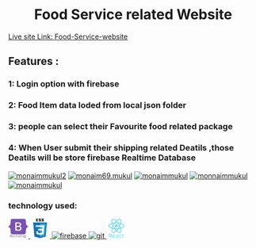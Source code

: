 <h1 align="center">Food Service related Website</h1>
<a href='https://car-repair-71cb6.web.app/' /> Live site Link: Food-Service-website </a>

<h2> Features :</h2>
<h3> 1: Login option with firebase </h3>
<h3> 2: Food Item data loded from local json folder</h3>
<h3> 3: people can select their Favourite food  related package </h3>

<h3> 4: When User submit their shipping related Deatils ,those Deatils will be store firebase Realtime Database </h3>
<p align="left">
<a href="https://twitter.com/monaimmukul2" target="blank"><img align="center" src="https://raw.githubusercontent.com/rahuldkjain/github-profile-readme-generator/neutral-icons/src/images/icons/Social/twitter.svg" alt="monaimmukul2" height="30" width="40" /></a>
<a href="https://fb.com/monaim69.mukul" target="blank"><img align="center" src="https://raw.githubusercontent.com/rahuldkjain/github-profile-readme-generator/neutral-icons/src/images/icons/Social/facebook.svg" alt="monaim69.mukul" height="30" width="40" /></a>
<a href="https://instagram.com/monaimmukul" target="blank"><img align="center" src="https://raw.githubusercontent.com/rahuldkjain/github-profile-readme-generator/neutral-icons/src/images/icons/Social/instagram.svg" alt="monaimmukul" height="30" width="40" /></a>
<a href="https://www.behance.net/monnaimmukul" target="blank"><img align="center" src="https://raw.githubusercontent.com/rahuldkjain/github-profile-readme-generator/neutral-icons/src/images/icons/Social/behance.svg" alt="monnaimmukul" height="30" width="40" /></a>
<a href="https://www.youtube.com/c/monaimmukul" target="blank"><img align="center" src="https://raw.githubusercontent.com/rahuldkjain/github-profile-readme-generator/neutral-icons/src/images/icons/Social/youtube.svg" alt="monaimmukul" height="30" width="40" /></a>
</p>

<h3 align="left">technology used:</h3>
<p align="left"> <a href="https://getbootstrap.com" target="_blank"> <img src="https://raw.githubusercontent.com/devicons/devicon/master/icons/bootstrap/bootstrap-plain-wordmark.svg" alt="bootstrap" width="40" height="40"/> </a> <a href="https://www.w3schools.com/css/" target="_blank"> <img src="https://raw.githubusercontent.com/devicons/devicon/master/icons/css3/css3-original-wordmark.svg" alt="css3" width="40" height="40"/> </a> <a href="https://firebase.google.com/" target="_blank"> <img src="https://www.vectorlogo.zone/logos/firebase/firebase-icon.svg" alt="firebase" width="40" height="40"/> </a> <a href="https://git-scm.com/" target="_blank"> <img src="https://www.vectorlogo.zone/logos/git-scm/git-scm-icon.svg" alt="git" width="40" height="40"/> </a> <a href="https://heroku.com" target="_blank">    <img src="https://raw.githubusercontent.com/devicons/devicon/master/icons/react/react-original-wordmark.svg" alt="react" width="40" height="40"/> </a> </p>




                                                                             

